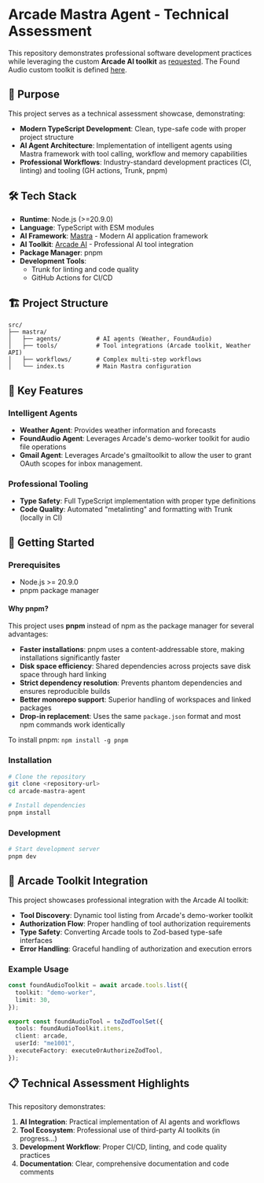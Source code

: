 # Arcade Mastra Agent - Technical Assessment

This repository demonstrates professional software development practices while leveraging the custom **Arcade AI toolkit** as [requested](ArcadeEngineeringInterviewProject.pdf). The Found Audio custom toolkit is defined [here](https://github.com/rsmets/arcade-foundaudio-toolkit).

## 🎯 Purpose

This project serves as a technical assessment showcase, demonstrating:

- **Modern TypeScript Development**: Clean, type-safe code with proper project structure
- **AI Agent Architecture**: Implementation of intelligent agents using Mastra framework with tool calling, workflow and memory capabilities
- **Professional Workflows**: Industry-standard development practices (CI, linting) and tooling (GH actions, Trunk, pnpm)

## 🛠️ Tech Stack

- **Runtime**: Node.js (>=20.9.0)
- **Language**: TypeScript with ESM modules
- **AI Framework**: [Mastra](https://mastra.ai/) - Modern AI application framework
- **AI Toolkit**: [Arcade AI](https://arcade-ai.com/) - Professional AI tool integration
- **Package Manager**: pnpm
- **Development Tools**:
  - Trunk for linting and code quality
  - GitHub Actions for CI/CD

## 🏗️ Project Structure

```text
src/
├── mastra/
│   ├── agents/          # AI agents (Weather, FoundAudio)
│   ├── tools/           # Tool integrations (Arcade toolkit, Weather API)
│   ├── workflows/       # Complex multi-step workflows
│   └── index.ts         # Main Mastra configuration
```

## 🚀 Key Features

### Intelligent Agents

- **Weather Agent**: Provides weather information and forecasts
- **FoundAudio Agent**: Leverages Arcade's demo-worker toolkit for audio file operations
- **Gmail Agent**: Leverages Arcade's gmailtoolkit to allow the user to grant OAuth scopes for inbox management.

### Professional Tooling

- **Type Safety**: Full TypeScript implementation with proper type definitions
- **Code Quality**: Automated "metalinting" and formatting with Trunk (locally in CI)

## 🔧 Getting Started

### Prerequisites

- Node.js >= 20.9.0
- pnpm package manager

#### Why pnpm?

This project uses **pnpm** instead of npm as the package manager for several advantages:

- **Faster installations**: pnpm uses a content-addressable store, making installations significantly faster
- **Disk space efficiency**: Shared dependencies across projects save disk space through hard linking
- **Strict dependency resolution**: Prevents phantom dependencies and ensures reproducible builds
- **Better monorepo support**: Superior handling of workspaces and linked packages
- **Drop-in replacement**: Uses the same `package.json` format and most npm commands work identically

To install pnpm: `npm install -g pnpm`

### Installation

```bash
# Clone the repository
git clone <repository-url>
cd arcade-mastra-agent

# Install dependencies
pnpm install
```

### Development

```bash
# Start development server
pnpm dev
```

## 🎪 Arcade Toolkit Integration

This project showcases professional integration with the Arcade AI toolkit:

- **Tool Discovery**: Dynamic tool listing from Arcade's demo-worker toolkit
- **Authorization Flow**: Proper handling of tool authorization requirements
- **Type Safety**: Converting Arcade tools to Zod-based type-safe interfaces
- **Error Handling**: Graceful handling of authorization and execution errors

### Example Usage

```typescript
const foundAudioToolkit = await arcade.tools.list({
  toolkit: "demo-worker",
  limit: 30,
});

export const foundAudioTool = toZodToolSet({
  tools: foundAudioToolkit.items,
  client: arcade,
  userId: "me1001",
  executeFactory: executeOrAuthorizeZodTool,
});
```

## 📋 Technical Assessment Highlights

This repository demonstrates:

1. **AI Integration**: Practical implementation of AI agents and workflows
2. **Tool Ecosystem**: Professional use of third-party AI toolkits (in progress...)
3. **Development Workflow**: Proper CI/CD, linting, and code quality practices
4. **Documentation**: Clear, comprehensive documentation and code comments
